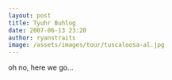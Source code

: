 ```yaml
---
layout: post
title: Tyuhr Buhlog
date: 2007-06-13 23:20
author: ryanstraits
image: /assets/images/tour/tuscaloosa-al.jpg
---
```

oh no, here we go...

